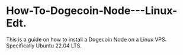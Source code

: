 # How-To-Dogecoin-Node---Linux-Edt.
This is a guide on how to install a Dogecoin Node on a Linux VPS. Specifically Ubuntu 22.04 LTS.
